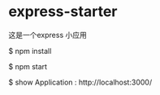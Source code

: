 # express-starter
这是一个express 小应用

$ npm install

$ npm start


$ show Application : http://localhost:3000/
